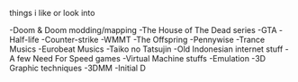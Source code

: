 things i like or look into

-Doom & Doom modding/mapping
-The House of The Dead series
-GTA
-Half-life
-Counter-strike
-WMMT
-The Offspring
-Pennywise
-Trance Musics
-Eurobeat Musics
-Taiko no Tatsujin
-Old Indonesian internet stuff
-A few Need For Speed games
-Virtual Machine stuffs
-Emulation
-3D Graphic techniques
-3DMM
-Initial D
